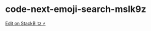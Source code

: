 # code-next-emoji-search-mslk9z

[Edit on StackBlitz ⚡️](https://stackblitz.com/edit/code-next-emoji-search-mslk9z)